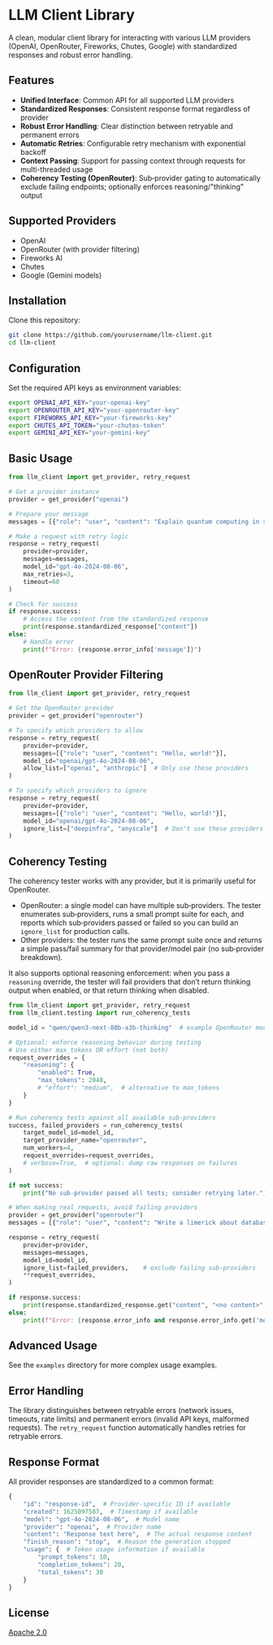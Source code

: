 # LLM Client Library

A clean, modular client library for interacting with various LLM providers (OpenAI, OpenRouter, Fireworks, Chutes, Google) with standardized responses and robust error handling.

## Features

- **Unified Interface**: Common API for all supported LLM providers
- **Standardized Responses**: Consistent response format regardless of provider
- **Robust Error Handling**: Clear distinction between retryable and permanent errors
- **Automatic Retries**: Configurable retry mechanism with exponential backoff
- **Context Passing**: Support for passing context through requests for multi-threaded usage
- **Coherency Testing (OpenRouter)**: Sub‑provider gating to automatically exclude failing endpoints; optionally enforces reasoning/"thinking" output

## Supported Providers

- OpenAI
- OpenRouter (with provider filtering)
- Fireworks AI
- Chutes
- Google (Gemini models)

## Installation

Clone this repository:

```bash
git clone https://github.com/yourusername/llm-client.git
cd llm-client
```

## Configuration

Set the required API keys as environment variables:

```bash
export OPENAI_API_KEY="your-openai-key"
export OPENROUTER_API_KEY="your-openrouter-key"
export FIREWORKS_API_KEY="your-fireworks-key"
export CHUTES_API_TOKEN="your-chutes-token"
export GEMINI_API_KEY="your-gemini-key"
```

## Basic Usage

```python
from llm_client import get_provider, retry_request

# Get a provider instance
provider = get_provider("openai")

# Prepare your message
messages = [{"role": "user", "content": "Explain quantum computing in simple terms."}]

# Make a request with retry logic
response = retry_request(
    provider=provider,
    messages=messages,
    model_id="gpt-4o-2024-08-06",
    max_retries=3,
    timeout=60
)

# Check for success
if response.success:
    # Access the content from the standardized response
    print(response.standardized_response["content"])
else:
    # Handle error
    print(f"Error: {response.error_info['message']}")
```

## OpenRouter Provider Filtering

```python
from llm_client import get_provider, retry_request

# Get the OpenRouter provider
provider = get_provider("openrouter")

# To specify which providers to allow
response = retry_request(
    provider=provider,
    messages=[{"role": "user", "content": "Hello, world!"}],
    model_id="openai/gpt-4o-2024-08-06",
    allow_list=["openai", "anthropic"]  # Only use these providers
)

# To specify which providers to ignore
response = retry_request(
    provider=provider,
    messages=[{"role": "user", "content": "Hello, world!"}],
    model_id="openai/gpt-4o-2024-08-06",
    ignore_list=["deepinfra", "anyscale"]  # Don't use these providers
)
```

## Coherency Testing

The coherency tester works with any provider, but it is primarily useful for OpenRouter.

- OpenRouter: a single model can have multiple sub‑providers. The tester enumerates sub‑providers, runs a small prompt suite for each, and reports which sub‑providers passed or failed so you can build an `ignore_list` for production calls.
- Other providers: the tester runs the same prompt suite once and returns a simple pass/fail summary for that provider/model pair (no sub‑provider breakdown).

It also supports optional reasoning enforcement: when you pass a `reasoning` override, the tester will fail providers that don’t return thinking output when enabled, or that return thinking when disabled.

```python
from llm_client import get_provider, retry_request
from llm_client.testing import run_coherency_tests

model_id = "qwen/qwen3-next-80b-a3b-thinking"  # example OpenRouter model

# Optional: enforce reasoning behavior during testing
# Use either max_tokens OR effort (not both)
request_overrides = {
    "reasoning": {
        "enabled": True,
        "max_tokens": 2048,
        # "effort": "medium",  # alternative to max_tokens
    }
}

# Run coherency tests against all available sub‑providers
success, failed_providers = run_coherency_tests(
    target_model_id=model_id,
    target_provider_name="openrouter",
    num_workers=4,
    request_overrides=request_overrides,
    # verbose=True,  # optional: dump raw responses on failures
)

if not success:
    print("No sub‑provider passed all tests; consider retrying later.")

# When making real requests, avoid failing providers
provider = get_provider("openrouter")
messages = [{"role": "user", "content": "Write a limerick about databases."}]

response = retry_request(
    provider=provider,
    messages=messages,
    model_id=model_id,
    ignore_list=failed_providers,    # exclude failing sub‑providers
    **request_overrides,
)

if response.success:
    print(response.standardized_response.get("content", "<no content>"))
else:
    print(f"Error: {response.error_info and response.error_info.get('message')}")
```

## Advanced Usage

See the `examples` directory for more complex usage examples.

## Error Handling

The library distinguishes between retryable errors (network issues, timeouts, rate limits) and permanent errors (invalid API keys, malformed requests). The `retry_request` function automatically handles retries for retryable errors.

## Response Format

All provider responses are standardized to a common format:

```python
{
    "id": "response-id",  # Provider-specific ID if available
    "created": 1625097587,  # Timestamp if available
    "model": "gpt-4o-2024-08-06",  # Model name
    "provider": "openai",  # Provider name
    "content": "Response text here",  # The actual response content
    "finish_reason": "stop",  # Reason the generation stopped
    "usage": {  # Token usage information if available
        "prompt_tokens": 10,
        "completion_tokens": 20,
        "total_tokens": 30
    }
}
```

## License

[Apache 2.0](LICENSE)
